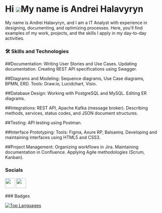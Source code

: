Hi ![](https://user-images.githubusercontent.com/18350557/176309783-0785949b-9127-417c-8b55-ab5a4333674e.gif)My name is Andrei Halavyryn
========================================================================================================================================
My name is Andrei Halavyryn, and I am a IT Analyst with experience in designing, documenting, and optimizing processes. Here, you'll find examples of my work, projects, and the skills I apply in my day-to-day activities.

### 🛠 Skills and Technologies

##Documentation:
Writing User Stories and Use Cases.
Updating documentation.
Creating REST API specifications using Swagger.

##Diagrams and Modeling:
Sequence diagrams, Use Case diagrams, BPMN, ERD.
Tools: Draw.io, Lucidchart, Visio.

##Database Design:
Working with PostgreSQL and MySQL.
Editing ER diagrams.

##Integrations:
REST API, Apache Kafka (message broker).
Describing methods, services, status codes, and JSON document structures.

##Testing:
API testing using Postman.

##Interface Prototyping:
Tools: Figma, Axure RP, Balsamiq.
Developing and maintaining interfaces using HTML5 and CSS3.

##Project Management:
Organizing workflows in Jira.
Maintaining documentation in Confluence.
Applying Agile methodologies (Scrum, Kanban).

### Socials

<p align="left"> <a href="https://www.github.com/Halavyryn" target="_blank" rel="noreferrer"><img src="https://raw.githubusercontent.com/danielcranney/readme-generator/main/public/icons/socials/github.svg" width="32" height="32" /></a> <a href="https://www.linkedin.com/in/andrei-halavyryn/" target="_blank" rel="noreferrer"><img src="https://raw.githubusercontent.com/danielcranney/readme-generator/main/public/icons/socials/linkedin.svg" width="32" height="32" /></a></p>
### Badges

<a href="https://github.com/Halavyryn" align="left"><img src="https://github-readme-stats.vercel.app/api/top-langs/?username=Halavyryn&langs_count=10&title_color=0891b2&text_color=ffffff&icon_color=0891b2&bg_color=1c1917&hide_border=true&locale=en&custom_title=Top%20%Languages" alt="Top Languages" /></a>

